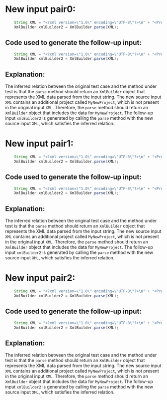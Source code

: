 # New input pair0:
```java
    String XML = "<?xml version=\"1.0\" encoding=\"UTF-8\"?>\n" + "<Projects>\n" + "  <underscore-java language=\"Java\" scm=\"SVN\">\n" + "    <Location type=\"URL\">https://github.com/javadev/underscore-java/</Location>\n" + "  </underscore-java>\n" + "  <JetS3t language=\"Java\" scm=\"CVS\">\n" + "    <Location type=\"URL\">https://jets3t.s3.amazonaws.com/index.html</Location>\n" + "  </JetS3t>\n" + "  <MyNewProject language=\"Python\" scm=\"Git\">\n" + "    <Location type=\"URL\">https://github.com/mynewproject/</Location>\n" + "  </MyNewProject>\n" + "</Projects>";
    XmlBuilder xmlBuilder2 = XmlBuilder.parse(XML);
```

## Code used to generate the follow-up input:
```java
    String XML = "<?xml version=\"1.0\" encoding=\"UTF-8\"?>\n" + "<Projects>\n" + "  <underscore-java language=\"Java\" scm=\"SVN\">\n" + "    <Location type=\"URL\">https://github.com/javadev/underscore-java/</Location>\n" + "  </underscore-java>\n" + "  <JetS3t language=\"Java\" scm=\"CVS\">\n" + "    <Location type=\"URL\">https://jets3t.s3.amazonaws.com/index.html</Location>\n" + "  </JetS3t>\n" + "  <MyNewProject language=\"Python\" scm=\"Git\">\n" + "    <Location type=\"URL\">https://github.com/mynewproject/</Location>\n" + "  </MyNewProject>\n" + "</Projects>";
    XmlBuilder xmlBuilder2 = XmlBuilder.parse(XML);
```

## Explanation:
The inferred relation between the original test case and the method under test is that the `parse` method should return an `XmlBuilder` object that represents the XML data parsed from the input string. The new source input `XML` contains an additional project called `MyNewProject`, which is not present in the original input `XML`. Therefore, the `parse` method should return an `XmlBuilder` object that includes the data for `MyNewProject`. The follow-up input `xmlBuilder2` is generated by calling the `parse` method with the new source input `XML`, which satisfies the inferred relation.

# New input pair1:
```java
    String XML = "<?xml version=\"1.0\" encoding=\"UTF-8\"?>\n" + "<Projects>\n" + "  <underscore-java language=\"Java\" scm=\"SVN\">\n" + "    <Location type=\"URL\">https://github.com/javadev/underscore-java/</Location>\n" + "  </underscore-java>\n" + "  <JetS3t language=\"Java\" scm=\"CVS\">\n" + "    <Location type=\"URL\">https://jets3t.s3.amazonaws.com/index.html</Location>\n" + "  </JetS3t>\n" + "  <MyNewProject language=\"Java\" scm=\"Git\">\n" + "    <Location type=\"URL\">https://github.com/mynewproject/</Location>\n" + "  </MyNewProject>\n" + "</Projects>";
    XmlBuilder xmlBuilder2 = XmlBuilder.parse(XML);
```

## Code used to generate the follow-up input:
```java
    String XML = "<?xml version=\"1.0\" encoding=\"UTF-8\"?>\n" + "<Projects>\n" + "  <underscore-java language=\"Java\" scm=\"SVN\">\n" + "    <Location type=\"URL\">https://github.com/javadev/underscore-java/</Location>\n" + "  </underscore-java>\n" + "  <JetS3t language=\"Java\" scm=\"CVS\">\n" + "    <Location type=\"URL\">https://jets3t.s3.amazonaws.com/index.html</Location>\n" + "  </JetS3t>\n" + "  <MyNewProject language=\"Java\" scm=\"Git\">\n" + "    <Location type=\"URL\">https://github.com/mynewproject/</Location>\n" + "  </MyNewProject>\n" + "</Projects>";
    XmlBuilder xmlBuilder2 = XmlBuilder.parse(XML);
```

## Explanation:
The inferred relation between the original test case and the method under test is that the `parse` method should return an `XmlBuilder` object that represents the XML data parsed from the input string. The new source input `XML` contains an additional project called `MyNewProject`, which is not present in the original input `XML`. Therefore, the `parse` method should return an `XmlBuilder` object that includes the data for `MyNewProject`. The follow-up input `xmlBuilder2` is generated by calling the `parse` method with the new source input `XML`, which satisfies the inferred relation.

# New input pair2:
```java
    String XML = "<?xml version=\"1.0\" encoding=\"UTF-8\"?>\n" + "<Projects>\n" + "  <underscore-java language=\"Java\" scm=\"SVN\">\n" + "    <Location type=\"URL\">https://github.com/javadev/underscore-java/</Location>\n" + "  </underscore-java>\n" + "  <JetS3t language=\"Java\" scm=\"CVS\">\n" + "    <Location type=\"URL\">https://jets3t.s3.amazonaws.com/index.html</Location>\n" + "  </JetS3t>\n" + "  <MyNewProject language=\"Java\" scm=\"SVN\">\n" + "    <Location type=\"URL\">https://github.com/mynewproject/</Location>\n" + "  </MyNewProject>\n" + "</Projects>";
    XmlBuilder xmlBuilder2 = XmlBuilder.parse(XML);
```

## Code used to generate the follow-up input:
```java
    String XML = "<?xml version=\"1.0\" encoding=\"UTF-8\"?>\n" + "<Projects>\n" + "  <underscore-java language=\"Java\" scm=\"SVN\">\n" + "    <Location type=\"URL\">https://github.com/javadev/underscore-java/</Location>\n" + "  </underscore-java>\n" + "  <JetS3t language=\"Java\" scm=\"CVS\">\n" + "    <Location type=\"URL\">https://jets3t.s3.amazonaws.com/index.html</Location>\n" + "  </JetS3t>\n" + "  <MyNewProject language=\"Java\" scm=\"SVN\">\n" + "    <Location type=\"URL\">https://github.com/mynewproject/</Location>\n" + "  </MyNewProject>\n" + "</Projects>";
    XmlBuilder xmlBuilder2 = XmlBuilder.parse(XML);
```

## Explanation:
The inferred relation between the original test case and the method under test is that the `parse` method should return an `XmlBuilder` object that represents the XML data parsed from the input string. The new source input `XML` contains an additional project called `MyNewProject`, which is not present in the original input `XML`. Therefore, the `parse` method should return an `XmlBuilder` object that includes the data for `MyNewProject`. The follow-up input `xmlBuilder2` is generated by calling the `parse` method with the new source input `XML`, which satisfies the inferred relation.
